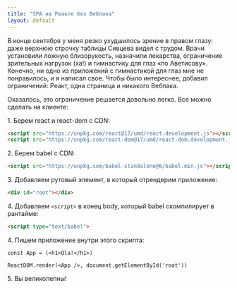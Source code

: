 ```yaml
---
title: "SPA на Реакте без Вебпака"
layout: default
---
```


В конце сентября у меня резко ухудшилось зрение в правом глазу: даже верхнюю строчку таблицы Сивцева видел с трудом. Врачи установили ложную близорукость, назначили лекарства, ограничение зрительных нагрузок (ха!) и гимнастику для глаз «по Аветисову». Конечно, ни одно из приложений с гимнастикой для глаз мне не понравилось, и я написал свое. Чтобы было интереснее, добавил ограничений: Реакт, одна страница и никакого Вебпака.

Оказалось, это ограничение решается довольно легко. Все можно сделать на клиенте:

1\. Берем react и react-dom с CDN:
```html
<script src="https://unpkg.com/react@17/umd/react.development.js"></script>
<script src="https://unpkg.com/react-dom@17/umd/react-dom.development.js"></script>
```

2\. Берем babel с CDN:
```html
<script src="https://unpkg.com/babel-standalone@6/babel.min.js"></script>
```

3\. Добавляем рутовый элемент, в который отрендерим приложение:
```html
<div id="root"></div>
```

4\. Добавляем `<script>` в конец body, который babel скомпилирует в рантайме:
```html
<script type="text/babel">
```

4\. Пишем приложение внутри этого скрипта:
```
const App = (<h1>Ola!</h1>)

ReactDOM.render(<App />, document.getElementById('root'))
```

5\. Вы великолепны!
